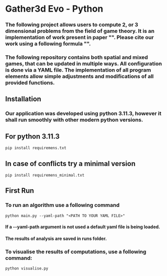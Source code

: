 # Gather3d Evo - Python
### The following project allows users to compute 2, or 3 dimensional problems from the field of game theory. It is an implementation of work present in paper "". Please cite our work using a following formula "".

### The following repository contains both spatial and mixed games, that can be updated in multiple ways. All configuration is done via a YAML file. The implementation of all program elements allow simple adjustments and modifications of all provided functions.

## Installation
### Our application was developed using python 3.11.3, however it shall run smoothly with other modern python versions.

## For python 3.11.3
```console
pip install requiremens.txt
```

## In case of conflicts try a minimal version
```console
pip install requiremens_minimal.txt
```

## First Run
### To run an algorithm use a following command
```console
python main.py --yaml-path "<PATH TO YOUR YAML FILE>"
```
#### If a --yaml-path argument is not used a default yaml file is being loaded.
#### The results of analysis are saved in runs folder.

### To visualise the results of computations, use a following command: 
```console
python visualise.py 
```


